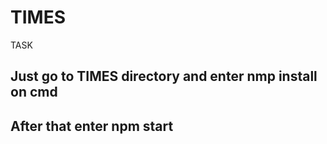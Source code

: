 # TIMES
TASK
## Just go to TIMES directory and enter nmp install on cmd
## After that enter npm start

